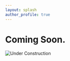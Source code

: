 ```yaml
---
layout: splash
author_profile: true
---
```



# Coming Soon.

![Under Construction](https://st.depositphotos.com/1004077/3606/v/950/depositphotos_36068541-stock-illustration-website-under-construction-sign.jpg "Remember these?")
